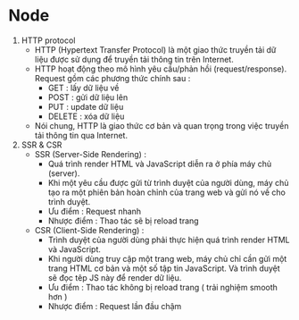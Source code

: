 # Node
1. HTTP protocol
   - HTTP (Hypertext Transfer Protocol) là một giao thức truyền tải dữ liệu được sử dụng để truyền tải thông tin trên Internet.
   - HTTP hoạt động theo mô hình yêu cầu/phản hồi (request/response). Request gồm các phương thức chính sau :
      + GET : lấy dữ liệu về
      + POST : gửi dữ liệu lên
      + PUT : update dữ liệu
      + DELETE : xóa dữ liệu
   - Nói chung, HTTP là giao thức cơ bản và quan trọng trong việc truyền tải thông tin qua Internet.
2. SSR & CSR
   - SSR (Server-Side Rendering) :
       + Quá trình render HTML và JavaScript diễn ra ở phía máy chủ (server).
       + Khi một yêu cầu được gửi từ trình duyệt của người dùng, máy chủ tạo ra một phiên bản hoàn chỉnh của trang web và gửi nó về cho trình duyệt.
       + Ưu điểm :
          Request nhanh
       + Nhược điểm :
          Thao tác sẽ bị reload trang
    - CSR (Client-Side Rendering) :
       + Trình duyệt của người dùng phải thực hiện quá trình render HTML và JavaScript.
       + Khi người dùng truy cập một trang web, máy chủ chỉ cần gửi một trang HTML cơ bản và một số tập tin JavaScript. Và trình duyệt sẽ đọc têp JS này để render dữ liệu.
       + Ưu điểm :
           Thao tác không bị reload trang ( trải nghiệm smooth hơn )
       + Nhược điểm :
           Request lần đầu chậm
